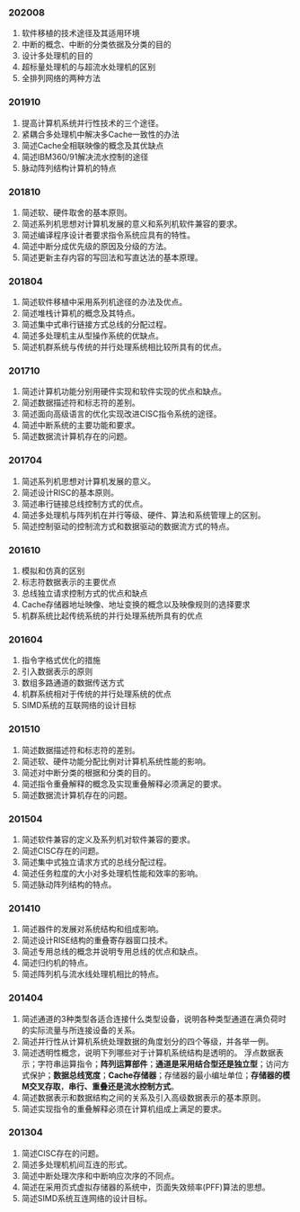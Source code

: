 ### 202008
1. 软件移植的技术途径及其适用环境
2. 中断的概念、中断的分类依据及分类的目的
3. 设计多处理机的目的
4. 超标量处理机的与超流水处理机的区别
5. 全排列网络的两种方法

### 201910
1. 提高计算机系统并行性技术的三个途径。
2. 紧耦合多处理机中解决多Cache一致性的办法
3. 简述Cache全相联映像的概念及其优缺点
4. 简述IBM360/91解决流水控制的途径
5. 脉动阵列结构计算机的特点

### 201810
1. 简述软、硬件取舍的基本原则。
2. 简述系列机思想对计算机发展的意义和系列机软件兼容的要求。
3. 简述编译程序设计者要求指令系统应具有的特性。
4. 简述中断分成优先级的原因及分级的方法。
5. 简述更新主存内容的写回法和写直达法的基本原理。

### 201804
1. 简述软件移植中采用系列机途径的办法及优点。
2. 简述堆栈计算机的概念及其特点。
3. 简述集中式串行链接方式总线的分配过程。
4. 简述多处理机主从型操作系统的优缺点。
5. 简述机群系统与传统的并行处理系统相比较所具有的优点。

### 201710
1. 简述计算机功能分别用硬件实现和软件实现的优点和缺点。
2. 简述数据描述符和标志符的差别。
3. 简述面向高级语言的优化实现改进CISC指令系统的途径。
4. 简述中断系统的主要功能和要求。
5. 简述数据流计算机存在的问题。

### 201704
1. 简述系列机思想对计算机发展的意义。
2. 简述设计RISC的基本原则。
3. 简述串行链接总线控制方式的优点。
4. 简述多处理机与阵列机在并行等级、硬件、算法和系统管理上的区别。
5. 简述控制驱动的控制流方式和数据驱动的数据流方式的特点。

### 201610
1. 模拟和仿真的区别
2. 标志符数据表示的主要优点
3. 总线独立请求控制方式的优点和缺点
4. Cache存储器地址映像、地址变换的概念以及映像规则的选择要求
5. 机群系统比起传统系统的并行处理系统所具有的优点


### 201604
1. 指令字格式优化的措施
2. 引入数据表示的原则
3. 数组多路通道的数据传送方式
4. 机群系统相对于传统的并行处理系统的优点
5. SIMD系统的互联网络的设计目标

### 201510
1. 简述数据描述符和标志符的差别。
2. 简述软、硬件功能分配比例对计算机系统性能的影响。
3. 简述对中断分类的根据和分类的目的。
4. 简述指令重叠解释的概念及实现重叠解释必须满足的要求。
5. 简述数据流计算机存在的问题。

### 201504
1. 简述软件兼容的定义及系列机对软件兼容的要求。
2. 简述CISC存在的问题。
3. 简述集中式独立请求方式的总线分配过程。
4. 简述任务粒度的大小对多处理机性能和效率的影响。
5. 简述脉动阵列结构的特点。

### 201410
1. 简述器件的发展对系统结构和组成影响。
2. 简述设计RISE结构的重叠寄存器窗口技术。
3. 简述专用总线的概念并说明专用总线的优点和缺点。
4. 简述归约机的特点。
5. 简述阵列机与流水线处理机相比的特点。

### 201404
1. 简述通道的3种类型各适合连接什么类型设备，说明各种类型通道在满负荷时的实际流量与所连接设备的关系。
2. 简述并行性从计算机系统处理数据的角度划分的四个等级，并各举一例。
3. 简述透明性概念，说明下列哪些对于计算机系统结构是透明的。
浮点数据表示；字符串运算指令；**阵列运算部件**；**通道是采用结合型还是独立型**；访问方式保护；**数据总线宽度**；**Cache存储器**；存储器的最小编址单位；**存储器的模M交叉存取**，**串行、重叠还是流水控制方式**。
4. 简述数据表示和数据结构之间的关系及引入高级数据表示的基本原则。
5. 简述实现指令的重叠解释必须在计算机组成上满足的要求。

### 201304
1. 简述CISC存在的问题。
2. 简述多处理机机间互连的形式。
3. 简述中断处理次序和中断响应次序的不同点。
4. 简述在采用页式虚拟存储器的系统中，页面失效频率(PFF)算法的思想。
5. 简述SIMD系统互连网络的设计目标。
